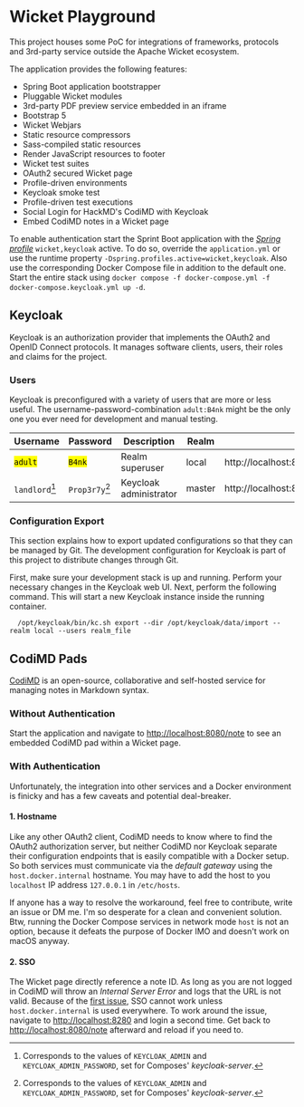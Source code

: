 # Wicket Playground

This project houses some PoC for integrations of frameworks, protocols and 3rd-party service outside the Apache Wicket
ecosystem.

The application provides the following features:

* Spring Boot application bootstrapper
* Pluggable Wicket modules
* 3rd-party PDF preview service embedded in an iframe
* Bootstrap 5
* Wicket Webjars
* Static resource compressors
* Sass-compiled static resources
* Render JavaScript resources to footer
* Wicket test suites
* OAuth2 secured Wicket page
* Profile-driven environments
* Keycloak smoke test
* Profile-driven test executions
* Social Login for HackMD's CodiMD with Keycloak
* Embed CodiMD notes in a Wicket page

To enable authentication start the Sprint Boot application with the
[_Spring profile_](https://docs.spring.io/spring-framework/reference/core/beans/environment.html#beans-definition-profiles-enable)
`wicket,keycloak` active. To do so, override the `application.yml` or use the runtime property
`-Dspring.profiles.active=wicket,keycloak`. Also use the corresponding Docker Compose file in addition to the default
one. Start the entire stack using `docker compose -f docker-compose.yml -f docker-compose.keycloak.yml up -d`.


## Keycloak

Keycloak is an authorization provider that implements the OAuth2 and OpenID Connect protocols. It manages software
clients, users, their roles and claims for the project.

### Users

Keycloak is preconfigured with a variety of users that are more or less useful. The username-password-combination
`adult:B4nk` might be the only one you ever need for development and manual testing.

| Username             | Password            | Description            | Realm  | URL                                         |
|----------------------|---------------------|------------------------|--------|---------------------------------------------|
| <mark>`adult`</mark> | <mark>`B4nk`</mark> | Realm superuser        | local  | http://localhost:8180/admin/local/console/  |
| `landlord`[^1]       | `Prop3r7y`[^1]      | Keycloak administrator | master | http://localhost:8180/admin/master/console/ |

[^1]: Corresponds to the values of `KEYCLOAK_ADMIN` and `KEYCLOAK_ADMIN_PASSWORD`, set for Composes' _keycloak-server_.

### Configuration Export

This section explains how to export updated configurations so that they can be managed by Git. The development
configuration for Keycloak is part of this project to distribute changes through Git.

First, make sure your development stack is up and running. Perform your necessary changes in the Keycloak web UI. Next,
perform the following command. This will start a new Keycloak instance inside the running container.

```shell
  /opt/keycloak/bin/kc.sh export --dir /opt/keycloak/data/import --realm local --users realm_file
```


## CodiMD Pads

[CodiMD](https://github.com/hackmdio/codimd) is an open-source, collaborative and self-hosted service for managing notes
in Markdown syntax.

### Without Authentication

Start the application and navigate to <http://localhost:8080/note> to see an embedded CodiMD pad within a Wicket page.

### With Authentication

Unfortunately, the integration into other services and a Docker environment is finicky and has a few caveats and
potential deal-breaker.

#### 1. Hostname

Like any other OAuth2 client, CodiMD needs to know where to find the OAuth2 authorization server, but neither CodiMD nor
Keycloak separate their configuration endpoints that is easily compatible with a Docker setup. So both services must
communicate via the _default gateway_ using the `host.docker.internal` hostname. You may have to add the host to you
`localhost` IP address `127.0.0.1` in `/etc/hosts`.

If anyone has a way to resolve the workaround, feel free to contribute, write an issue or DM me. I'm so desperate for a
clean and convenient solution. Btw, running the Docker Compose services in network mode `host` is not an option, because
it defeats the purpose of Docker IMO and doesn't work on macOS anyway.

#### 2. SSO

The Wicket page directly reference a note ID. As long as you are not logged in CodiMD will throw an _Internal Server
Error_ and logs that the URL is not valid. Because of the [first issue](#1-hostname), SSO cannot work unless
`host.docker.internal` is used everywhere. To work around the issue, navigate to <http://localhost:8280> and login a
second time. Get back to <http://localhost:8080/note> afterward and reload if you need to.
